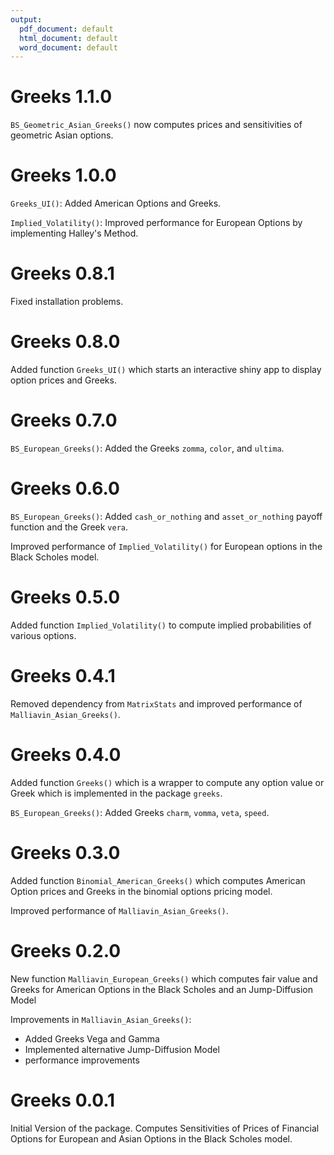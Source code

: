 ```yaml
---
output:
  pdf_document: default
  html_document: default
  word_document: default
---
```

# Greeks 1.1.0

`BS_Geometric_Asian_Greeks()` now computes prices and sensitivities of geometric Asian
options.

# Greeks 1.0.0

`Greeks_UI()`: Added American Options and Greeks.

`Implied_Volatility()`: Improved performance for European Options by implementing
Halley's Method.

# Greeks 0.8.1

Fixed installation problems.

# Greeks 0.8.0

Added function `Greeks_UI()` which starts an interactive shiny app to display
option prices and Greeks.

# Greeks 0.7.0

`BS_European_Greeks()`: Added the Greeks `zomma`, `color`, and `ultima`.

# Greeks 0.6.0

`BS_European_Greeks()`: Added `cash_or_nothing` and `asset_or_nothing` payoff
function and the Greek `vera`.

Improved performance of `Implied_Volatility()` for European options in the Black
Scholes model.

# Greeks 0.5.0

Added function `Implied_Volatility()` to compute implied probabilities of
various options.

# Greeks 0.4.1

Removed dependency from `MatrixStats` and improved performance of
`Malliavin_Asian_Greeks()`.

# Greeks 0.4.0

Added function `Greeks()` which is a wrapper to compute any option value or
Greek which is implemented in the package `greeks`.

`BS_European_Greeks()`: Added Greeks `charm`, `vomma`, `veta`, `speed`.

# Greeks 0.3.0

Added function `Binomial_American_Greeks()` which computes American Option
prices and Greeks in the binomial options pricing model.

Improved performance of `Malliavin_Asian_Greeks()`.

# Greeks 0.2.0

New function `Malliavin_European_Greeks()` which computes fair value and Greeks
for American Options in the Black Scholes and an Jump-Diffusion Model

Improvements in `Malliavin_Asian_Greeks()`:

  - Added Greeks Vega and Gamma
  - Implemented alternative Jump-Diffusion Model
  - performance improvements


# Greeks 0.0.1

Initial Version of the package. Computes Sensitivities of Prices of Financial
Options for European and Asian Options in the Black Scholes model.

